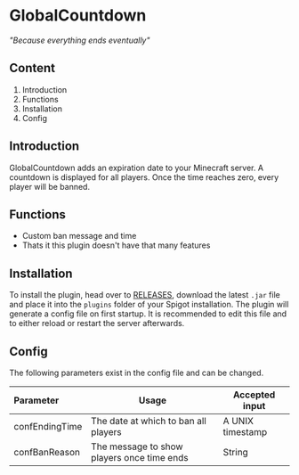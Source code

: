 # GlobalCountdown
_"Because everything ends eventually"_

## Content
1. Introduction
2. Functions
3. Installation
4. Config

## Introduction
GlobalCountdown adds an expiration date to your Minecraft server.
A countdown is displayed for all players. Once the time reaches zero, every player will be banned.

## Functions
- Custom ban message and time
- Thats it this plugin doesn't have that many features

## Installation
To install the plugin, head over to [RELEASES](https://github.com/InitialPosition/GlobalCountdown/releases), download the latest `.jar` file and place it into the `plugins` folder of your Spigot installation.
The plugin will generate a config file on first startup. It is recommended to edit this file and to either reload or restart the server afterwards.

## Config
The following parameters exist in the config file and can be changed.

| Parameter | Usage | Accepted input |
| :-------- | ----- | -------------- |
| confEndingTime | The date at which to ban all players | A UNIX timestamp |
| confBanReason | The message to show players once time ends | String |
